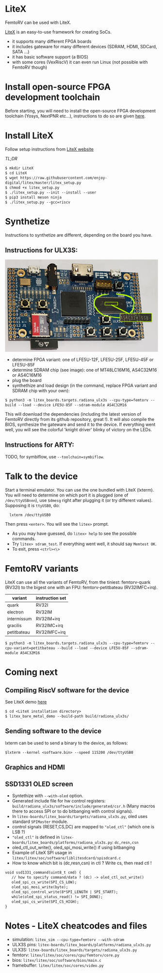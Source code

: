 LiteX
=====

FemtoRV can be used with LiteX.

[LiteX](https://github.com/enjoy-digital/litex) is an easy-to-use
framework for creating SoCs.
- it supports many different FPGA boards
- it includes gateware for many different devices (SDRAM, HDMI, SDCard,
  SATA ...)
- it has basic software support (a BIOS)
- with some cores (VexRiscV) it can even run Linux (not possible with FemtoRV though)



Install open-source FPGA development toolchain
==============================================

Before starting, you will need to install the open-source FPGA
development toolchain (Yosys, NextPNR etc...), instructions to
do so are given [here](toolchain.md).


Install LiteX
=============

Follow setup instructions from [LiteX website](https://github.com/enjoy-digital/litex#quick-start-guide)

*TL;DR*

```
$ mkdir LiteX
$ cd LiteX
$ wget https://raw.githubusercontent.com/enjoy-digital/litex/master/litex_setup.py
$ chmod +x litex_setup.py
$ ./litex_setup.py --init --install --user 
$ pip3 install meson ninja
$ ./litex_setup.py --gcc=riscv
```

Synthetize
==========

Instructions to synthetize are different, depending on the board you have.

Instructions for ULX3S:
-----------------------
![](Images/ULX3S_SDRAM.jpg)

- determine FPGA variant: one of LFE5U-12F, LFE5U-25F, LFE5U-45F or LFE5U-85F
- determine SDRAM chip (see image): one of MT48LC16M16, AS4C32M16 or AS4C16M16
- plug the board
- synthethize and load design (in the command, replace FPGA variant and SDRAM chip with your own):
```
$ python3 -m litex_boards.targets.radiona_ulx3s --cpu-type=femtorv --build --load --device LFE5U-85F --sdram-module AS4C32M16
```

This will download the dependencies (including the latest version of
FemtoRV directly from its github repository, great !). It will also
compile the BIOS, synthesize the gateware and send it to the
device. If everything went well, you will see the colorful 'knight
driver' blinky of victory on the LEDs.


Instructions for ARTY:
----------------------
TODO, for symbiflow, use `--toolchain=symbiflow`.

Talk to the device
==================

Start a terminal emulator. You can use the one bundled with LiteX
(lxterm). You will need to determine on which port it is plugged (one
of `/dev/ttyUSBnnn`), use `$dmesg` right after plugging it (or try
different values). Supposing it is `ttyUSB0`, do:

```
  lxterm /dev/ttyUSB0
```

Then press `<enter>`. You will see the `litex>` prompt.

- As you may have guessed, do `litex> help` to see the possible commands.
- Try `litex> sdram_test`. If everything went well, it should say `Memtest OK`.
- To exit, press `<ctrl><\>`

FemtoRV variants
================
LiteX can use all the variants of FemtoRV, from the tiniest: femtorv-quark (RV32I) to
the bigest one with an FPU: femtorv-petitbateau (RV32IMFC+irq).

|variant     | instruction set |
|------------|-----------------|
|quark       | RV32I           |
|electron    | RV32IM          |
|intermissum | RV32IM+irq      |
|gracilis    | RV32IMC+irq     |
|petitbateau | RV32IMFC+irq    |

```
$ python3 -m litex_boards.targets.radiona_ulx3s --cpu-type=femtorv --cpu-variant=petitbateau --build --load --device LFE5U-85F --sdram-module AS4C32M16
```

Coming next
===========

Compiling RiscV software for the device
---------------------------------------
See LiteX demo [here](https://github.com/enjoy-digital/litex/tree/master/litex/soc/software/demo)

```
$ cd <LiteX installation directory>
$ litex_bare_metal_demo --build-path build/radiona_ulx3s/
```

Sending software to the device
------------------------------
lxterm can be used to send a binary to the device, as follows:
```
$lxterm --kernel <software.bin> --speed 115200 /dev/ttyUSB0
```

Graphics and HDMI
-----------------

SSD1331 OLED screen
-------------------
- Syntethize with `--with-oled` option.
- Generated include file for hw control registers: `build/radiona_ulx3s/software/include/generated/csr.h`
  (Many macros there to access SPI or to do bitbanging with control signals).
- In `litex-boards/litex_boards/targets/radiona_ulx3s.py`, oled uses standard `SPIMaster` module.
- control signals (RESET,CS,DC) are mapped to `"oled_ctl"` (which one is LSB ?)
- `"oled_ctl"` is defined in `litex-boards/litex_boards/platforms/radiona_ulx3s.py`: `dc,resn,csn`
- oled_ctl_out_write(), oled_spi_mosi_write() if using bitbanging
- Example of LiteX SPI usage in `litex/litex/soc/software/liblitesdcard/spisdcard.c`
- How to know which bit is (dc,resn,csn) in ctl ? Write cs, then read ctl !


```
void ssd1331_command(uint8_t cmd) {
   // how to specify command/data ? (dc) -> oled_ctl_out_write()
   oled_spi_cs_write(SPI_CS_LOW);
   oled_spi_mosi_write(byte);
   oled_spi_control_write(8*SPI_LENGTH | SPI_START);
   while(oled_spi_status_read() != SPI_DONE);
   oled_spi_cs_write(SPI_CS_HIGH);
}
```



Notes - LiteX cheatcodes and files
==================================
- simulation: `litex_sim --cpu-type=femtorv --with-sdram`
- ULX3S pins: `litex-boards/litex_boards/platforms/radiona_ulx3s.py`
- ULX3S: `litex-boards/litex_boards/targets/radiona_ulx3s.py`
- femtorv: `litex/litex/soc/cores/cpu/femtorv/core.py`
- bios: `litex/litex/soc/software/bios/main.c`
- framebuffer: `litex/litex/soc/cores/video.py`
